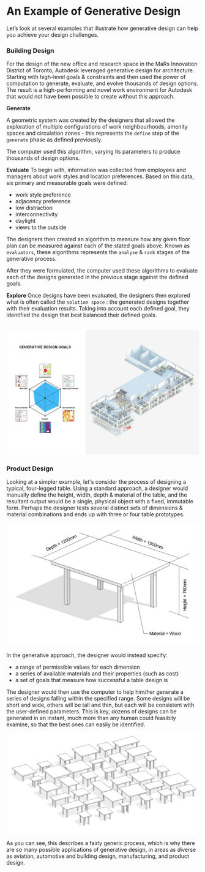 # An Example of Generative Design

Let’s look at several examples that illustrate how generative design can help you achieve your design challenges.


### Building Design

For the design of the new office and research space in the MaRs Innovation District of Toronto, Autodesk leveraged generative design for architecture. Starting with high-level goals & constraints and then used the power of computation to generate, evaluate, and evolve thousands of design options. The result is a high-performing and novel work environment for Autodesk that would not have been possible to create without this approach.

**Generate**

A geometric system was created by the designers that allowed the exploration of multiple configurations of work neighbourhoods, amenity spaces and circulation zones - this represents the `define` step of the `generate` phase as defined previously.

The computer used this algorithm, varying its parameters to produce thousands of design options. 

**Evaluate**
To begin with, information was collected from employees and managers about work styles and location preferences. Based on this data, six primary and measurable goals were defined:

*   work style preference
*   adjacency preference
*   low distraction
*   interconnectivity
*   daylight
*   views to the outside

The designers then created an algorithm to measure how any given floor plan can be measured against each of the stated goals above. Known as `evaluators`, these algorithms represents the `analyse` & `rank` stages of the generative process.

After they were formulated, the computer used these algorithms to evaluate each of the designs generated in the previous stage against the defined goals.

**Explore**
Once designs have been evaluated, the designers then explored what is often called the `solution space` : the generated designs together with their evaluation results. Taking into account each defined goal, they identified the design that best balanced their defined goals.

<br/>
<img src="images/autodesk-project-mars.jpg">
<br/>


### Product Design

Looking at a simpler example, let's consider the process of designing a typical, four-legged table. Using a standard approach, a designer would manually define the height, width, depth & material of the table, and the resultant output would be a single, physical object with a fixed, immutable form. Perhaps the designer tests several distinct sets of dimensions & material combinations and ends up with three or four table prototypes.

<img src="images/table.PNG">

In the generative approach, the designer would instead specify: 

* a range of permissible values for each dimension 
* a series of available materials and their properties (such as cost) 
* a set of goals that measure how successful a table design is 

The designer would then use the computer to help him/her generate a series of designs falling within the specified range. Some designs will be short and wide, others will be tall and thin, but each will be consistent with the user-defined parameters. This is key, dozens of designs can be generated in an instant, much more than any human could feasibily examine, so that the best ones can easily be identified.

<img src="images/tables.PNG">

As you can see, this describes a fairly generic process, which is why there are so many possible applications of generative design, in areas as diverse as aviation, automotive and building design, manufacturing, and product design. 
